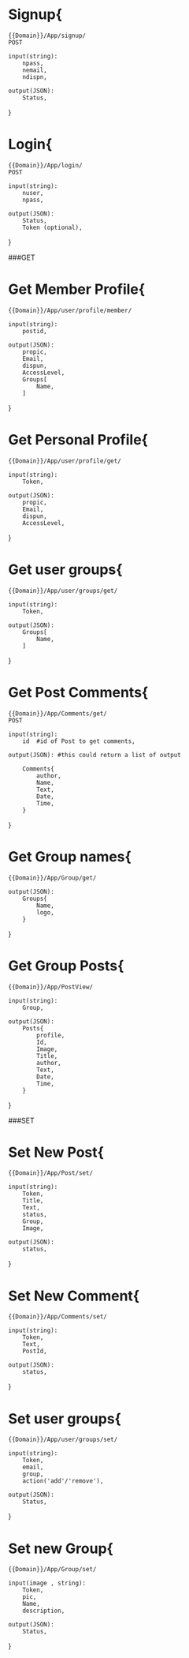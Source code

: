 # Signup{
    {{Domain}}/App/signup/
    POST
    
    input(string):
        npass,
        nemail,
        ndispn,
    
    output(JSON):
        Status,
}

# Login{
    {{Domain}}/App/login/
    POST
    
    input(string):
        nuser,
        npass,
    
    output(JSON):
        Status,
        Token (optional),
}


###GET

# Get Member Profile{
    {{Domain}}/App/user/profile/member/
    
    input(string):
        postid,
        
    output(JSON):
        propic,
        Email,
        dispun,
        AccessLevel,
        Groups[
            Name,
        ]        
}


# Get Personal Profile{
    {{Domain}}/App/user/profile/get/
    
    input(string):
        Token,
        
    output(JSON):
        propic,
        Email,
        dispun,
        AccessLevel,        
}

# Get user groups{
    {{Domain}}/App/user/groups/get/
    
    input(string):
        Token,
        
    output(JSON):
        Groups[
            Name,
        ]
}

# Get Post Comments{
    {{Domain}}/App/Comments/get/
    POST

    input(string):
        id  #id of Post to get comments,
    
    output(JSON): #this could return a list of output  
        
        Comments{
            author, 
            Name,   
            Text,
            Date,
            Time,
        }
}

# Get Group names{
    {{Domain}}/App/Group/get/

    output(JSON):
        Groups{
            Name,
            logo,
        }
}


# Get Group Posts{
    {{Domain}}/App/PostView/
    
    input(string):
        Group,

    output(JSON):
        Posts{
            profile,
            Id,
            Image,
            Title,
            author,
            Text,
            Date,
            Time,
        }
}





###SET

# Set New Post{
    {{Domain}}/App/Post/set/
    
    input(string):
        Token,
        Title,
        Text,
        status,
        Group,
        Image,

    output(JSON):
        status,
}

# Set New Comment{
    {{Domain}}/App/Comments/set/
    
    input(string):
        Token,
        Text,
        PostId,
        
    output(JSON):
        status,
}


# Set user groups{
    {{Domain}}/App/user/groups/set/
    
    input(string):
        Token,
        email,
        group,
        action('add'/'remove'), 

    output(JSON):
        Status,
}

# Set new Group{
    {{Domain}}/App/Group/set/
    
    input(image , string):
        Token,
        pic,
        Name,
        description,

    output(JSON):
        Status,
}

